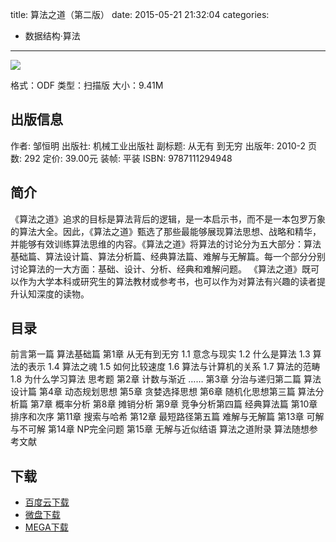 title: 算法之道（第二版）
date: 2015-05-21 21:32:04
categories:
  - 数据结构·算法
---

![](http://img3.douban.com/lpic/s6124040.jpg)

格式：ODF
类型：扫描版
大小：9.41M

<!--more-->

## 出版信息 ##

作者: 邹恒明 
出版社: 机械工业出版社
副标题: 从无有 到无穷
出版年: 2010-2
页数: 292
定价: 39.00元
装帧: 平装
ISBN: 9787111294948

## 简介 ##

《算法之道》追求的目标是算法背后的逻辑，是一本启示书，而不是一本包罗万象的算法大全。因此，《算法之道》甄选了那些最能够展现算法思想、战略和精华，并能够有效训练算法思维的内容。《算法之道》将算法的讨论分为五大部分：算法基础篇、算法设计篇、算法分析篇、经典算法篇、难解与无解篇。每一个部分分别讨论算法的一大方面：基础、设计、分析、经典和难解问题。
《算法之道》既可以作为大学本科或研究生的算法教材或参考书，也可以作为对算法有兴趣的读者提升认知深度的读物。

## 目录 ##

前言第一篇 算法基础篇 第1章 从无有到无穷 1.1 意念与现实 1.2 什么是算法 1.3 算法的表示 1.4 算法之魂 1.5 如何比较速度 1.6 算法与计算机的关系 1.7 算法的范畴 1.8 为什么学习算法 思考题 第2章 计数与渐近 …… 第3章 分治与递归第二篇 算法设计篇 第4章 动态规划思想 第5章 贪婪选择思想 第6章 随机化思想第三篇 算法分析篇 第7章 概率分析 第8章 摊销分析 第9章 竞争分析第四篇 经典算法篇 第10章 排序和次序 第11章 搜索与哈希 第12章 最短路径第五篇 难解与无解篇 第13章 可解与不可解 第14章 NP完全问题 第15章 无解与近似结语 算法之道附录 算法随想参考文献

## 下载 ##

+ [百度云下载](http://pan.baidu.com/s/1o6omMqm)
+ [微盘下载](http://vdisk.weibo.com/s/aADaW4YREXY15)
+ [MEGA下载](https://mega.co.nz/#!PY0hRYCD!0eYXkyPzuybYFWYKqBJz-_XAmTiD5u0EfQZNHmCGj58)